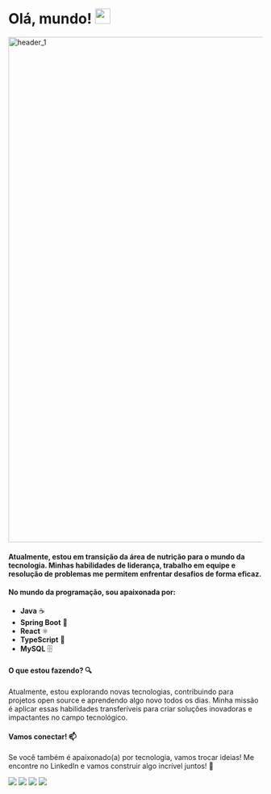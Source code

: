 <h1>Olá, mundo! <img src="https://emojis.slackmojis.com/emojis/images/1531849430/4246/blob-sunglasses.gif?1531849430" width="30"/></h1>
</h2><img width="1000" alt="header_1" src="https://github.com/amayararocha/amayararocha/assets/163466714/032c2918-4b22-49f7-b9c9-1b41a815c525">

#### Atualmente, estou em transição da área de nutrição para o mundo da tecnologia. Minhas habilidades de liderança, trabalho em equipe e resolução de problemas me permitem enfrentar desafios de forma eficaz.

#### No mundo da programação, sou apaixonada por:

- **Java** ☕
- **Spring Boot** 🌱
- **React** ⚛️
- **TypeScript** 📜
- **MySQL** 🗄️

#### O que estou fazendo? 🔍 

Atualmente, estou explorando novas tecnologias, contribuindo para projetos open source e aprendendo algo novo todos os dias. Minha missão é aplicar essas habilidades transferíveis para criar soluções inovadoras e impactantes no campo tecnológico.

#### Vamos conectar! 📫 

Se você também é apaixonado(a) por tecnologia, vamos trocar ideias! Me encontre no LinkedIn e vamos construir algo incrível juntos! 🚀

<div> 
  <a href = "mailto:mayara_rocha.pej@hotmail.com"><img src="https://img.shields.io/badge/Hotmail-0078D4?style=for-the-badge&logo=microsoft-outlook&logoColor=white" target="_blank"></a>
  <a href="https://www.linkedin.com/in/amayararocha" target="_blank"><img src="https://img.shields.io/badge/-LinkedIn-%230077B5?style=for-the-badge&logo=linkedin&logoColor=white" target="_blank"></a> 
  <a href="https://discord.com/users/1222979682580828303" target="_blank"><img src="https://img.shields.io/badge/Discord-7289DA?style=for-the-badge&logo=discord&logoColor=white" target="_blank"></a> 
  <a href="https://instagram.com/amayararocha" target="_blank"><img src="https://img.shields.io/badge/-Instagram-%23E4405F?style=for-the-badge&logo=instagram&logoColor=white" target="_blank"></a>
</div>
